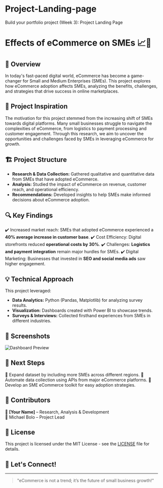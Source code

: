 # Project-Landing-page
Build your portfolio project (Week 3): Project Landing Page
# Effects of eCommerce on SMEs 📈🛒

## 📌 Overview
In today's fast-paced digital world, eCommerce has become a game-changer for Small and Medium Enterprises (SMEs). This project explores how eCommerce adoption affects SMEs, analyzing the benefits, challenges, and strategies that drive success in online marketplaces.

## 🎯 Project Inspiration
The motivation for this project stemmed from the increasing shift of SMEs towards digital platforms. Many small businesses struggle to navigate the complexities of eCommerce, from logistics to payment processing and customer engagement. Through this research, we aim to uncover the opportunities and challenges faced by SMEs in leveraging eCommerce for growth.

## 🏗️ Project Structure
- **Research & Data Collection:** Gathered qualitative and quantitative data from SMEs that have adopted eCommerce.
- **Analysis:** Studied the impact of eCommerce on revenue, customer reach, and operational efficiency.
- **Recommendations:** Developed insights to help SMEs make informed decisions about eCommerce adoption.

## 🔍 Key Findings
✔️ Increased market reach: SMEs that adopted eCommerce experienced a **40% average increase in customer base**.
✔️ Cost Efficiency: Digital storefronts reduced **operational costs by 30%**.
✔️ Challenges: **Logistics and payment integration** remain major hurdles for SMEs.
✔️ Digital Marketing: Businesses that invested in **SEO and social media ads** saw higher engagement.

## 💡 Technical Approach
This project leveraged:
- **Data Analytics:** Python (Pandas, Matplotlib) for analyzing survey results.
- **Visualization:** Dashboards created with Power BI to showcase trends.
- **Surveys & Interviews:** Collected firsthand experiences from SMEs in different industries.

## 📸 Screenshots
![Dashboard Preview](https://via.placeholder.com/600x300)

## 🚀 Next Steps
🔹 Expand dataset by including more SMEs across different regions.
🔹 Automate data collection using APIs from major eCommerce platforms.
🔹 Develop an SME eCommerce toolkit for easy adoption strategies.

## 🤝 Contributors
👤 **[Your Name]** – Research, Analysis & Development  
👤 Michael Bolo – Project Lead  

## 📜 License
This project is licensed under the MIT License - see the [LICENSE](LICENSE) file for details.

## 📢 Let's Connect!

---

> "eCommerce is not a trend; it’s the future of small business growth!"
